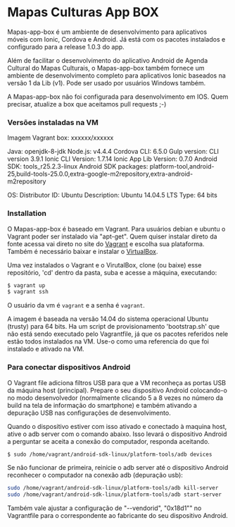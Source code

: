 
Mapas Culturas App BOX
=============================

Mapas-app-box é um ambiente de desenvolvimento para aplicativos móveis com Ionic, Cordova e Android. Já está com os pacotes instalados e configurado para a release 1.0.3 do app. 

Além de facilitar o desenvolvimento do aplicativo Android de Agenda Cultural do Mapas Culturais, o Mapas-app-box também fornece um ambiente de desenvolvimento completo para aplicativos Ionic baseados na versão 1 da Lib (v1). Pode ser usado por usuários Windows também.

A Mapas-app-box não foi configurada para desenvolvimento em IOS. Quem precisar, atualize a box que aceitamos pull requests ;-)


### Versões instaladas na VM

Imagem Vagrant box: xxxxxx/xxxxxx

Java: openjdk-8-jdk
Node.js: v4.4.4
Cordova CLI: 6.5.0
Gulp version: CLI version 3.9.1
Ionic CLI Version: 1.7.14
Ionic App Lib Version: 0.7.0
Android SDK: tools_r25.2.3-linux
Android SDK packages: platform-tool,android-25,build-tools-25.0.0,extra-google-m2repository,extra-android-m2repository

OS: Distributor ID: Ubuntu 
Description: Ubuntu 14.04.5 LTS 
Type: 64 bits


### Installation

O Mapas-app-box é baseado em Vagrant. Para usuários debian e ubuntu o Vagrant poder ser instalado via "apt-get". Quem quiser instalar direto da fonte acessa vai direto no site do [Vagrant](https://www.vagrantup.com/downloads.html) e escolha sua plataforma. Também é necessário baixar e instalar o [VirtualBox](http://virtualbox.org/).

Uma vez instalados o Vagrant e o VirutalBox, clone (ou baixe) esse repositório, 'cd' dentro da pasta, suba e acesse a máquina, executando:

```bash
$ vagrant up
$ vagrant ssh
```

O usuário da vm é `vagrant` e a senha é `vagrant`. 

A imagem é baseada na versão 14.04 do sistema operacional Ubuntu (trusty) para 64 bits. Ha um script de provisionamento 'bootstrap.sh' que não está sendo executado pelo Vagrantfile, já que os pacotes referidos nele estão todos instalados na VM. Use-o como uma referencia do que foi instalado e ativado na VM.


### Para conectar dispositivos Android

O Vagrant file adiciona filtros USB para que a VM reconheça as portas USB da máquina host (principal). Prepare o seu dispositivo Android colocando-o no modo desenvolvedor (normalmente clicando 5 a 8 vezes no número da build na tela de informação do smartphone) e também ativando a depuração USB nas configurações de desenvolvimento.

Quando o dispositivo estiver com isso ativado e conectado à maquina host, ative o adb server com o comando abaixo. Isso levará o dispositivo Android a perguntar se aceita a conexão do computador, responda aceitando.

```bash
$ sudo /home/vagrant/android-sdk-linux/platform-tools/adb devices
```

Se não funcionar de primeira, reinicie o adb server até o dispositivo Android reconhecer o computador na conexão adb (depuração usb):

```bash
sudo /home/vagrant/android-sdk-linux/platform-tools/adb kill-server
sudo /home/vagrant/android-sdk-linux/platform-tools/adb start-server
```

Também vale ajustar a configuração de "--vendorid", "0x18d1"" no Vagrantfile para o correspondente ao fabricante do seu dispositivo Android.
